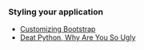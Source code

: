 ### Styling your application
* [Customizing Bootstrap](https://www.smashingmagazine.com/2013/03/customizing-bootstrap/)
* [Deat Python, Why Are You So Ugly](http://grokcode.com/746/dear-python-why-are-you-so-ugly/)
